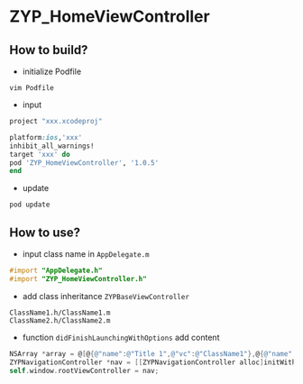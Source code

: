 # ZYP_HomeViewController


## How to build?


* initialize Podfile

```vim
vim Podfile
```

* input

```ruby
project "xxx.xcodeproj"

platform:ios,'xxx'
inhibit_all_warnings!
target 'xxx' do
pod 'ZYP_HomeViewController', '1.0.5'
end
```

* update

```vim
pod update
```

## How to use?


* input class name in `AppDelegate.m`

```objective-c
#import "AppDelegate.h"
#import "ZYP_HomeViewController.h"
```

* add class inheritance `ZYPBaseViewController`

```
ClassName1.h/ClassName1.m
ClassName2.h/ClassName2.m
```

* function `didFinishLaunchingWithOptions` add content

```objective-c
NSArray *array = @[@{@"name":@"Title 1",@"vc":@"ClassName1"},@{@"name":@"Title 2",@"vc":@"ClassName2"},];
ZYPNavigationController *nav = [[ZYPNavigationController alloc]initWithTitle:@"HomeTitle" vcArray:array];
self.window.rootViewController = nav;
```


